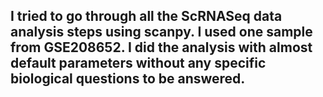 ## I tried to go through all the ScRNASeq data analysis steps using scanpy. I used one sample from GSE208652. I did the analysis with almost default parameters without any specific biological questions to be answered.
